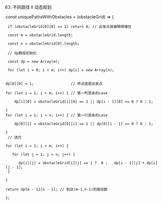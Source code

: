 63. 不同路径 II 
动态规划

  const uniquePathsWithObstacles = (obstacleGrid) => {

     if (obstacleGrid[0][0] == 1) return 0; // 出发点就被障碍堵住 
  
     const m = obstacleGrid.length;
  
     const n = obstacleGrid[0].length;
  
     // dp数组初始化
  
     const dp = new Array(m);
  
     for (let i = 0; i < m; i++) dp[i] = new Array(n);  
 
 
    dp[0][0] = 1;                 // 终点就是出发点
  
    for (let i = 1; i < m; i++) { // 第一列其余的case
  
        dp[i][0] = obstacleGrid[i][0] == 1 || dp[i - 1][0] == 0 ? 0 : 1;
    
    }
    for (let i = 1; i < n; i++) { // 第一行其余的case
  
        dp[0][i] = obstacleGrid[0][i] == 1 || dp[0][i - 1] == 0 ? 0 : 1;
    
    }
     // 迭代
  
    for (let i = 1; i < m; i++) {
  
       for (let j = 1; j < n; j++) {
    
          dp[i][j] = obstacleGrid[i][j] == 1 ?  0 :   dp[i - 1][j] + dp[i][j - 1];
     }
    
    }
  
    return dp[m - 1][n - 1]; // 到达(m-1,n-1)的路径数
  
    };
